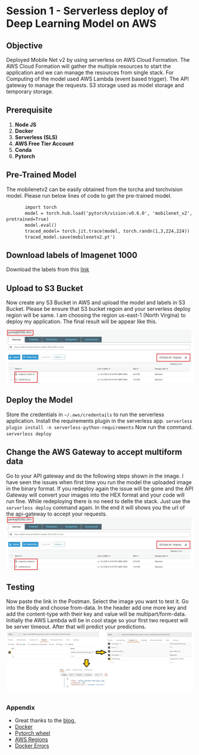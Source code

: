 # Session 1 - Serverless deploy of Deep Learning Model on AWS

## Objective
Deployed Mobile Net v2 by using serverless on AWS Cloud Formation. The AWS Cloud Formation will gather the multiple resources to start the application and we can manage the resources from single stack. For Computing of the model used AWS Lambda (event based trigger). The API gateway to manage the requests. S3 storage used as model storage and temporary storage.

## Prerequisite
1.  **Node JS** 
2.  **Docker**
3.  **Serverless (SLS)** 
4.  **AWS Free Tier Account**
5.  **Conda**
6.  **Pytorch**

## Pre-Trained Model
The mobilenetv2 can be easily obtained from the torcha and torchvision model. Please run below lines of code to get the pre-trained model.

           import torch
           model = torch.hub.load('pytorch/vision:v0.6.0', 'mobilenet_v2', pretrained=True)
           model.eval()
           traced_model= torch.jit.trace(model, torch.randn(1,3,224,224))
           traced_model.save(mobilenetv2.pt')
 
 ## Download labels of Imagenet 1000
 Download the labels from this [link](https://gist.github.com/yrevar/942d3a0ac09ec9e5eb3a)
 
 ## Upload to S3 Bucket
 Now create any S3 Bucket in AWS and upload the model and labels in S3 Bucket. Please be ensure that S3 bucket regoin and your serverless deploy region will be same. I am choosing the region us-east-1 (North Virgina) to deploy my application. The final result will be appear like this.
 
<img src="S3.jpg"> 

## Deploy the Model
Store the credentials in `~/.aws/credentails` to run the serverless application. Install the requirements plugin in the serverless app.
      `serverless plugin install -n serverless-python-requirements`
Now run the command.
      `serverless deploy`

## Change the AWS Gateway to accept multiform data
Go to your API gateway and do the following steps shown in the image. I have seen the issues when first time you run the model the uploaded image in the binary format. If you redeploy again the issue will be gone and the API Gateway will convert your images into the HEX format and your code will run fine. While redeploying there is no need to delte the stack. Just use the `serverless deploy` command again. In the end it will shows you the url of the api-gateway to accept your requests.
<img src="S3.jpg">

## Testing
Now paste the link in the Postman. Select the image you want to test it. Go into the Body and choose from-data. In the header add one more key and add the content-type with their key and value will be multipart/form-data. Initially the AWS Lambda will be in cool stage so your first two request will be server timeout. After that will predict your predictions.
<img src="mobilenetv2.jpg">

### Appendix
 - Great thanks to the [blog.](https://towardsdatascience.com/scaling-machine-learning-from-zero-to-hero-d63796442526)
 - [Docker](https://docs.docker.com/engine/install/ubuntu/) 
 - [Pytorch wheel](https://download.pytorch.org/whl/torch_stable.html)
 - [AWS Regions](https://docs.aws.amazon.com/general/latest/gr/rande.html#regional-endpoints)
 - [Docker Errors](https://www.digitalocean.com/community/questions/how-to-fix-docker-got-permission-denied-while-trying-to-connect-to-the-docker-daemon-socket)
